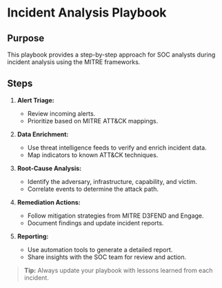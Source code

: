 # Incident Analysis Playbook

## Purpose
This playbook provides a step-by-step approach for SOC analysts during incident analysis using the MITRE frameworks.

## Steps
1. **Alert Triage:**
   - Review incoming alerts.
   - Prioritize based on MITRE ATT&CK mappings.

2. **Data Enrichment:**
   - Use threat intelligence feeds to verify and enrich incident data.
   - Map indicators to known ATT&CK techniques.

3. **Root-Cause Analysis:**
   - Identify the adversary, infrastructure, capability, and victim.
   - Correlate events to determine the attack path.

4. **Remediation Actions:**
   - Follow mitigation strategies from MITRE D3FEND and Engage.
   - Document findings and update incident reports.

5. **Reporting:**
   - Use automation tools to generate a detailed report.
   - Share insights with the SOC team for review and action.

> **Tip:** Always update your playbook with lessons learned from each incident.
